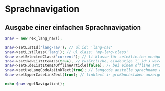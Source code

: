 Sprachnavigation
================

Ausgabe einer einfachen Sprachnavigation
----------------------------------------

```php
$nav = new rex_lang_nav();

$nav->setListId('lang-nav'); // ul id: 'lang-nav'
$nav->setListClass('lang'); // ul class: 'my-lang-class'
$nav->setSelectedClass('current'); // li klasse für selektierten menüpunkt: 'current'
$nav->setShowListItemIds(true); // zusätzliche, eindeutige li id's werden ausgegeben
$nav->setHideListItemIfOfflineArticle(false); // bei einem offline artikel li nicht verstecken sondern auf startartikel der website verlinken
$nav->setUseLangCodeAsLinkText(true); // langcode anstelle sprachname als linktext ausgeben
$nav->setUpperCaseLinkText(true); // linktext in großbuchstaben anzeigen

echo $nav->getNavigation();
```
